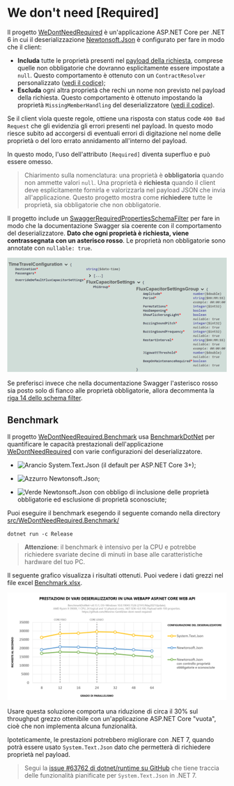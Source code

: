 # We don't need [Required]
Il progetto [WeDontNeedRequired](src/WeDontNeedRequired/) è un'applicazione ASP.NET Core per .NET 6 in cui il deserializzazione [Newtonsoft.Json](https://www.nuget.org/packages/Newtonsoft.Json/) è configurato per fare in modo che il client:
 * **Includa** tutte le proprietà presenti nel [payload della richiesta](src/WeDontNeedRequired/Models/TimeTravelConfiguration.cs), comprese quelle non obbligatorie che dovranno esplicitamente essere impostate a `null`. Questo comportamento è ottenuto con un `ContractResolver` personalizzato ([vedi il codice](src/WeDontNeedRequired/Serialization/RequirePropertiesContractResolver.cs#L17));
 * **Escluda** ogni altra proprietà che rechi un nome non previsto nel payload della richiesta. Questo comportamento è ottenuto impostando la proprietà `MissingMemberHandling` del deserializzatore ([vedi il codice](src/WeDontNeedRequired/Startup.cs#L32)).

Se il client vìola queste regole, ottiene una risposta con status code `400 Bad Request` che gli evidenzia gli errori presenti nel payload. In questo modo riesce subito ad accorgersi di eventuali errori di digitazione nel nome delle proprietà o del loro errato annidamento all'interno del payload.

In questo modo, l'uso dell'attributo `[Required]` diventa superfluo e può essere omesso.

> Chiarimento sulla nomenclatura: una proprietà è **obbligatoria** quando non ammette valori `null`. Una proprietà è **richiesta** quando il client deve esplicitamente fornirla e valorizzarla nel payload JSON che invia all'applicazione. Questo progetto mostra come **richiedere** tutte le proprietà, sia obbligatorie che non obbligatorie.

Il progetto include un [SwaggerRequiredPropertiesSchemaFilter](src/WeDontNeedRequired/Swagger/SwaggerRequiredPropertiesSchemaFilter.cs) per fare in modo che la documentazione Swagger sia coerente con il comportamento del deserializzatore. **Dato che ogni proprietà è richiesta, viene contrassegnata con un asterisco rosso**. Le proprietà non obbligatorie sono annotate con `nullable: true`.

![Swagger.png](Swagger.png)

Se preferisci invece che nella documentazione Swagger l'asterisco rosso sia posto solo di fianco alle proprietà obbligatorie, allora decommenta la [riga 14 dello schema filter](src/WeDontNeedRequired/Swagger/SwaggerRequiredPropertiesSchemaFilter.cs#L14).


## Benchmark
Il progetto [WeDontNeedRequired.Benchmark](src/WeDontNeedRequired.Benchmark/) usa [BenchmarkDotNet](https://benchmarkdotnet.org/articles/overview.html) per quantificare le capacità prestazionali dell'applicazione [WeDontNeedRequired](src/WeDontNeedRequired/) con varie configurazioni del deserializzatore.

 * ![Arancio](https://via.placeholder.com/15/ffc61c/000000?text=+) System.Text.Json (il default per ASP.NET Core 3+);

 * ![Azzurro](https://via.placeholder.com/15/79addc/000000?text=+)  Newtonsoft.Json;

 * ![Verde](https://via.placeholder.com/15/91c072/000000?text=+)  Newtonsoft.Json con obbligo di inclusione delle proprietà obbligatorie ed esclusione di proprietà sconosciute;

Puoi eseguire il benchmark esegendo il seguente comando nella directory [src/WeDontNeedRequired.Benchmark/](src/WeDontNeedRequired.Benchmark/)

```
dotnet run -c Release
```

> **Attenzione**: il benchmark è intensivo per la CPU e potrebbe richiedere svariate decine di minuti in base alle caratteristiche hardware del tuo PC.

Il seguente grafico visualizza i risultati ottenuti. Puoi vedere i dati grezzi nel file excel [Benchmark.xlsx](Benchmark.xlsx).

![Benchmark.png](Benchmark.png)

Usare questa soluzione comporta una riduzione di circa il 30% sul throughput grezzo ottenibile con un'applicazione ASP.NET Core "vuota", cioè che non implementa alcuna funzionalità.

Ipoteticamente, le prestazioni potrebbero migliorare con .NET 7, quando potrà essere usato `System.Text.Json` dato che permetterà di richiedere proprietà nel payload.

> Segui la [issue #63762 di dotnet/runtime su GitHub](https://github.com/dotnet/runtime/issues/63762) che tiene traccia delle funzionalità pianificate per `System.Text.Json` in .NET 7.